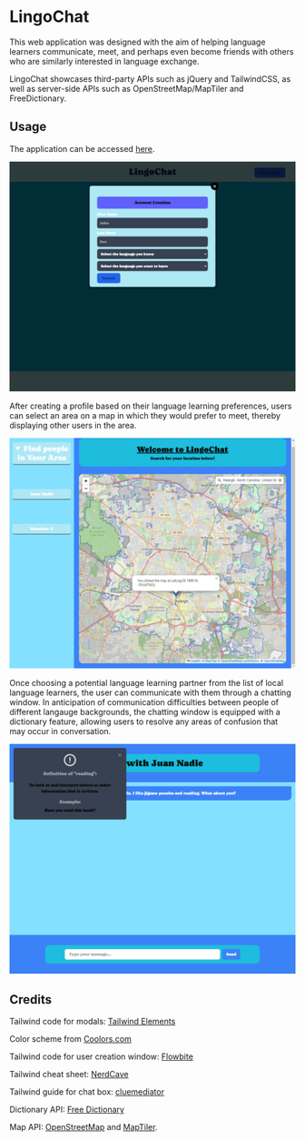 # LingoChat

This web application was designed with the aim of helping language learners communicate, meet, and perhaps even become friends with others who are similarly interested in language exchange.

LingoChat showcases third-party APIs such as jQuery and TailwindCSS, as well as server-side APIs such as OpenStreetMap/MapTiler and FreeDictionary.

## Usage

The application can be accessed [here](https://colcob98.github.io/LingoChat/).

![The profile creation screen.](./assets/images/accSC.png)

After creating a profile based on their language learning preferences, users can select an area on a map in which they would prefer to meet, thereby displaying other users in the area.

![Display of people in your area.](./assets/images/mapSC.png)

Once choosing a potential language learning partner from the list of local language learners, the user can communicate with them through a chatting window. In anticipation of communication difficulties between people of different langauge backgrounds, the chatting window is equipped with a dictionary feature, allowing users to resolve any areas of confusion that may occur in conversation.

![The dictionary API in action.](./assets/images/dictSC.png)

## Credits

Tailwind code for modals: [Tailwind Elements](https://tailwind-elements.com/docs/standard/components/modal/)

Color scheme from [Coolors.com](https://coolors.co/palette/03045e-023e8a-0077b6-0096c7-00b4d8-48cae4-90e0ef-ade8f4-caf0f8)

Tailwind code for user creation window: [Flowbite](https://flowbite.com/docs/forms/input-field/)

Tailwind cheat sheet: [NerdCave](https://nerdcave.com/tailwind-cheat-sheet)

Tailwind guide for chat box: [cluemediator](https://www.cluemediator.com/how-to-create-a-chat-layout-with-tailwind-css)

Dictionary API: [Free Dictionary](https://dictionaryapi.dev/)

Map API: [OpenStreetMap](https://www.openstreetmap.org/#map=4/40.31/-98.26) and [MapTiler](https://www.maptiler.com/).

